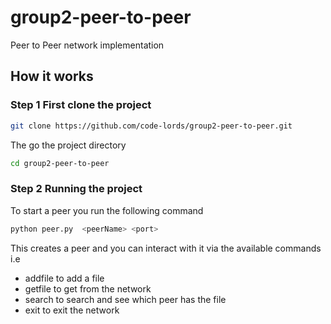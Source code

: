 # group2-peer-to-peer
Peer to Peer network implementation

## How it works

### Step 1 First clone the project

```sh
git clone https://github.com/code-lords/group2-peer-to-peer.git
```
The go the project directory

```sh
cd group2-peer-to-peer
```
### Step 2 Running the project
To start a peer you run the following command
```sh
python peer.py  <peerName> <port>
```
This creates a peer and you can interact with it via the available commands
i.e 
- addfile to add a file
- getfile to get from the network
- search to search and see which peer has the file
- exit to exit the network